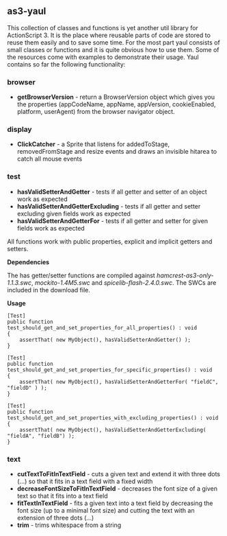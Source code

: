 ## as3-yaul 
This collection of classes and functions is yet another util library for ActionScript 3. It is the place where reusable parts of code are stored to reuse them easily and to save some time.
For the most part yaul consists of small classes or functions and it is quite obvious how to use them. Some of the resources come with examples to demonstrate their usage. 
Yaul contains so far the following functionality:  


### browser
* **getBrowserVersion** - return a BrowserVersion object which gives you the properties (appCodeName, appName, appVersion, cookieEnabled, platform, userAgent) from the browser navigator object.


### display

* **ClickCatcher**  - a Sprite that listens for addedToStage, removedFromStage and resize events and  draws an invisible hitarea to catch all mouse events

### test 

* **hasValidSetterAndGetter** - tests if all getter and setter of an object work as expected
* **hasValidSetterAndGetterExcluding** - tests if all getter and setter excluding given fields work as expected
* **hasValidSetterAndGetterFor** - tests if all getter and setter for given fields work as expected

All functions work with public properties, explicit and implicit getters and setters.

**Dependencies**

The has getter/setter functions are compiled against *hamcrest-as3-only-1.1.3.swc*, *mockito-1.4M5.swc* and *spicelib-flash-2.4.0.swc*. The SWCs are included in the download file.

**Usage**

	[Test]
	public function test_should_get_and_set_properties_for_all_properties() : void
	{
		assertThat( new MyObject(), hasValidSetterAndGetter() );
	}

	[Test]
	public function test_should_get_and_set_properties_for_specific_properties() : void
	{
		assertThat( new MyObject(), hasValidSetterAndGetterFor( "fieldC", "fieldD" ) );
	}

	[Test]
	public function test_should_get_and_set_properties_with_excluding_properties() : void
	{
		assertThat( new MyObject(), hasValidSetterAndGetterExcluding( "fieldA", "fieldB") );
	}


### text 

* **cutTextToFitInTextField**  - cuts a given text and extend it with three dots (...) so that it fits in a text field with a fixed width 
* **decreaseFontSizeToFitInTextField**  - decreases the font size of a given text so that it fits into a text field 
* **fitTextInTextField**  - fits a given text into a text field by decreasing the font size (up to a minimal font size) and cutting the text with an extension of three dots (...)  
* **trim**  - trims whitespace from a string